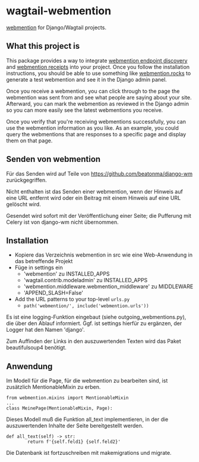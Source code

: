 # wagtail-webmention 
[webmention](https://www.w3.org/TR/webmention/) for Django/Wagtail projects.

## What this project is

This package provides a way to integrate [webmention endpoint discovery](https://www.w3.org/TR/webmention/#sender-discovers-receiver-webmention-endpoint) and [webmention receipts](https://www.w3.org/TR/webmention/#receiving-webmentions) into your project. Once you follow the installation instructions, you should be able to use something like [webmention.rocks](https://webmention.rocks/) to generate a test webmention and see it in the Django admin panel.

Once you receive a webmention, you can click through to the page the webmention was sent from and see what people are saying about your site. Afterward, you can mark the webmention as reviewed in the Django admin so you can more easily see the latest webmentions you receive.

Once you verify that you're receiving webmentions successfully, you can use the webmention information as you like. As an example, you could query the webmentions that are responses to a specific page and display them on that page.

## Senden von webmention

Für das Senden wird auf Teile von https://github.com/beatonma/django-wm zurückgegriffen. 

Nicht enthalten ist das Senden einer webmention, wenn der Hinweis auf eine URL entfernt wird oder ein Beitrag mit einem Hinweis auf eine URL gelöscht wird.

Gesendet wird sofort mit der Veröffentlichung einer Seite; die Pufferung mit Celery ist von django-wm nicht übernommen.

## Installation

* Kopiere das Verzeichnis webmention in src wie eine Web-Anwendung in das betreffende Projekt
* Füge in settings ein
     *  'webmention' zu INSTALLED_APPS
     *  'wagtail.contrib.modeladmin' zu INSTALLED_APPS
     *  'webmention.middleware.webmention_middleware' zu MIDDLEWARE
     *  'APPEND_SLASH=False'
* Add the URL patterns to your top-level `urls.py`
    * `path('webmention/', include('webmention.urls'))`

Es ist eine logging-Funktion eingebaut (siehe outgoing_webmentions.py), die über den Ablauf informiert. Ggf. ist settings hierfür zu ergänzen, der Logger hat den Namen 'django'.

Zum Auffinden der Links in den auszuwertenden Texten wird das Paket beautifulsoup4 benötigt.

## Anwendung

Im Modell für die Page, für die webmention zu bearbeiten sind, ist zusätzlich MentionableMixin zu erben.

    from webmention.mixins import MentionableMixin
    ...
    class MeinePage(MentionableMixin, Page):

Dieses Modell muß die Funktion all_text implementieren, in der die auszuwertenden Inhalte der Seite bereitgestellt werden.

    def all_text(self) -> str:
            return f'{self.feld1} {self.feld2}'

Die Datenbank ist fortzuschreiben mit makemigrations und migrate.

 




